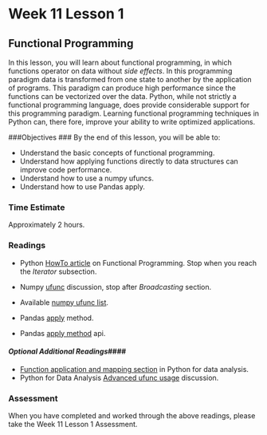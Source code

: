 # Week 11 Lesson 1 #
## Functional Programming ##

In this lesson, you will learn about functional programming, in which
functions operator on data without _side effects_. In this programming
paradigm data is transformed from one state to another by the
application of programs. This paradigm can produce high performance
since the functions can be vectorized over the data. Python, while not
strictly a functional programming language, does provide considerable
support for this programming paradigm. Learning functional programming
techniques in Python can, there fore, improve your ability to write
optimized applications.

###Objectives ###
By the end of this lesson, you will be able to:

- Understand the basic concepts of functional programming.
- Understand how applying functions directly to data structures can improve code performance.
- Understand how to use a numpy ufuncs.
- Understand how to use Pandas apply.

### Time Estimate ###

Approximately 2 hours.

### Readings ####

- Python [HowTo article](https://docs.python.org/dev/howto/functional.html#functional-programming-howto) on Functional Programming. Stop when you reach the _Iterator_ subsection.

- Numpy [ufunc](http://docs.scipy.org/doc/numpy/reference/ufuncs.html) discussion, stop after _Broadcasting_ section.

- Available [numpy ufunc list](http://docs.scipy.org/doc/numpy/reference/ufuncs.html#available-ufuncs).

- Pandas [apply](http://pandas.pydata.org/pandas-docs/stable/10min.html?highlight=apply#apply) method.

- Pandas [apply method](http://pandas.pydata.org/pandas-docs/stable/generated/pandas.DataFrame.apply.html) api.

#### *Optional Additional Readings*####

- [Function application and mapping section](http://proquest.safaribooksonline.com.proxy2.library.illinois.edu/book/programming/python/9781449323592/5dot-getting-started-with-pandas/id2829411) in Python for data analysis.
- Python for Data Analysis [Advanced ufunc usage](http://proquest.safaribooksonline.com.proxy2.library.illinois.edu/book/programming/python/9781449323592/12dot-advanced-numpy/id2817588) discussion.

### Assessment ###

When you have completed and worked through the above readings, please take the Week 11 Lesson 1 Assessment.
